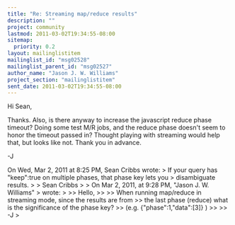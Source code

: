 ```yaml
---
title: "Re: Streaming map/reduce results"
description: ""
project: community
lastmod: 2011-03-02T19:34:55-08:00
sitemap:
  priority: 0.2
layout: mailinglistitem
mailinglist_id: "msg02528"
mailinglist_parent_id: "msg02527"
author_name: "Jason J. W. Williams"
project_section: "mailinglistitem"
sent_date: 2011-03-02T19:34:55-08:00
---
```



Hi Sean,

Thanks. Also, is there anyway to increase the javascript reduce phase
timeout? Doing some test M/R jobs, and the reduce phase doesn't seem
to honor the timeout passed in? Thought playing with streaming would
help that, but looks like not. Thank you in advance.

-J

On Wed, Mar 2, 2011 at 8:25 PM, Sean Cribbs  wrote:
&gt; If your query has "keep":true on multiple phases, that phase key lets you 
&gt; disambiguate results.
&gt;
&gt; Sean Cribbs
&gt;
&gt; On Mar 2, 2011, at 9:28 PM, "Jason J. W. Williams" 
&gt;  wrote:
&gt;
&gt;&gt; Hello,
&gt;&gt;
&gt;&gt; When running map/reduce in streaming mode, since the results are from
&gt;&gt; the last phase (reduce) what is the significance of the phase key?
&gt;&gt; (e.g. {"phase":1,"data":[3]} )
&gt;&gt;
&gt;&gt; -J
&gt;


